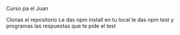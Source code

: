 Curso pa el Juan

Clonas el repositorio
Le das npm install en tu local
le das npm test
y programas las respuestas que te pide el test
